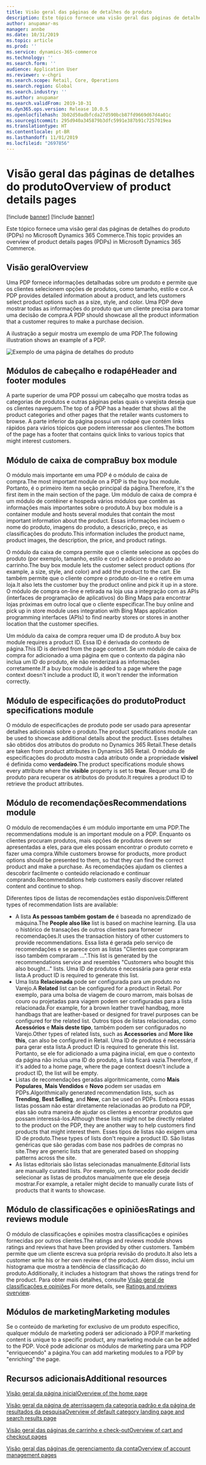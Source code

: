 ```yaml
---
title: Visão geral das páginas de detalhes do produto
description: Este tópico fornece uma visão geral das páginas de detalhes do produto (PDPs) no Microsoft Dynamics 365 Commerce.
author: anupamar-ms
manager: annbe
ms.date: 10/31/2019
ms.topic: article
ms.prod: ''
ms.service: dynamics-365-commerce
ms.technology: ''
ms.search.form: ''
audience: Application User
ms.reviewer: v-chgri
ms.search.scope: Retail, Core, Operations
ms.search.region: Global
ms.search.industry: ''
ms.author: anupamar
ms.search.validFrom: 2019-10-31
ms.dyn365.ops.version: Release 10.0.5
ms.openlocfilehash: 3b02d50adbfcda27d590bcb87fd9669d67d4a01c
ms.sourcegitcommit: 295d940a345879b3dfc5991e387b91c7257019ea
ms.translationtype: HT
ms.contentlocale: pt-BR
ms.lasthandoff: 11/01/2019
ms.locfileid: "2697856"
---
```

# <a name="overview-of-product-details-pages"></a><span data-ttu-id="d5ec5-103">Visão geral das páginas de detalhes do produto</span><span class="sxs-lookup"><span data-stu-id="d5ec5-103">Overview of product details pages</span></span>

[!include [banner](includes/preview-banner.md)]
[!include [banner](includes/banner.md)]

<span data-ttu-id="d5ec5-104">Este tópico fornece uma visão geral das páginas de detalhes do produto (PDPs) no Microsoft Dynamics 365 Commerce.</span><span class="sxs-lookup"><span data-stu-id="d5ec5-104">This topic provides an overview of product details pages (PDPs) in Microsoft Dynamics 365 Commerce.</span></span>

## <a name="overview"></a><span data-ttu-id="d5ec5-105">Visão geral</span><span class="sxs-lookup"><span data-stu-id="d5ec5-105">Overview</span></span>

<span data-ttu-id="d5ec5-106">Uma PDP fornece informações detalhadas sobre um produto e permite que os clientes selecionem opções de produtos, como tamanho, estilo e cor.</span><span class="sxs-lookup"><span data-stu-id="d5ec5-106">A PDP provides detailed information about a product, and lets customers select product options such as a size, style, and color.</span></span> <span data-ttu-id="d5ec5-107">Uma PDP deve mostrar todas as informações do produto que um cliente precisa para tomar uma decisão de compra.</span><span class="sxs-lookup"><span data-stu-id="d5ec5-107">A PDP should showcase all the product information that a customer requires to make a purchase decision.</span></span>

<span data-ttu-id="d5ec5-108">A ilustração a seguir mostra um exemplo de uma PDP.</span><span class="sxs-lookup"><span data-stu-id="d5ec5-108">The following illustration shows an example of a PDP.</span></span>

![Exemplo de uma página de detalhes do produto](./media/pdp.PNG)

## <a name="header-and-footer-modules"></a><span data-ttu-id="d5ec5-110">Módulos de cabeçalho e rodapé</span><span class="sxs-lookup"><span data-stu-id="d5ec5-110">Header and footer modules</span></span>

<span data-ttu-id="d5ec5-111">A parte superior de uma PDP possui um cabeçalho que mostra todas as categorias de produtos e outras páginas pelas quais o varejista deseja que os clientes naveguem.</span><span class="sxs-lookup"><span data-stu-id="d5ec5-111">The top of a PDP has a header that shows all the product categories and other pages that the retailer wants customers to browse.</span></span> <span data-ttu-id="d5ec5-112">A parte inferior da página possui um rodapé que contém links rápidos para vários tópicos que podem interessar aos clientes.</span><span class="sxs-lookup"><span data-stu-id="d5ec5-112">The bottom of the page has a footer that contains quick links to various topics that might interest customers.</span></span>

## <a name="buy-box-module"></a><span data-ttu-id="d5ec5-113">Módulo de caixa de compra</span><span class="sxs-lookup"><span data-stu-id="d5ec5-113">Buy box module</span></span>

<span data-ttu-id="d5ec5-114">O módulo mais importante em uma PDP é o módulo de caixa de compra.</span><span class="sxs-lookup"><span data-stu-id="d5ec5-114">The most important module on a PDP is the buy box module.</span></span> <span data-ttu-id="d5ec5-115">Portanto, é o primeiro item na seção principal da página.</span><span class="sxs-lookup"><span data-stu-id="d5ec5-115">Therefore, it's the first item in the main section of the page.</span></span> <span data-ttu-id="d5ec5-116">Um módulo de caixa de compra é um módulo de contêiner e hospeda vários módulos que contêm as informações mais importantes sobre o produto.</span><span class="sxs-lookup"><span data-stu-id="d5ec5-116">A buy box module is a container module and hosts several modules that contain the most important information about the product.</span></span> <span data-ttu-id="d5ec5-117">Essas informações incluem o nome do produto, imagens do produto, a descrição, preço, e as classificações do produto.</span><span class="sxs-lookup"><span data-stu-id="d5ec5-117">This information includes the product name, product images, the description, the price, and product ratings.</span></span>

<span data-ttu-id="d5ec5-118">O módulo da caixa de compra permite que o cliente selecione as opções do produto (por exemplo, tamanho, estilo e cor) e adicione o produto ao carrinho.</span><span class="sxs-lookup"><span data-stu-id="d5ec5-118">The buy box module lets the customer select product options (for example, a size, style, and color) and add the product to the cart.</span></span> <span data-ttu-id="d5ec5-119">Ele também permite que o cliente compre o produto on-line e o retire em uma loja.</span><span class="sxs-lookup"><span data-stu-id="d5ec5-119">It also lets the customer buy the product online and pick it up in a store.</span></span> <span data-ttu-id="d5ec5-120">O módulo de compra on-line e retirada na loja usa a integração com as APIs (interfaces de programação de aplicativos) do Bing Maps para encontrar lojas próximas em outro local que o cliente especificar.</span><span class="sxs-lookup"><span data-stu-id="d5ec5-120">The buy online and pick up in store module uses integration with Bing Maps application programming interfaces (APIs) to find nearby stores or stores in another location that the customer specifies.</span></span>

<span data-ttu-id="d5ec5-121">Um módulo da caixa de compra requer uma ID de produto.</span><span class="sxs-lookup"><span data-stu-id="d5ec5-121">A buy box module requires a product ID.</span></span> <span data-ttu-id="d5ec5-122">Essa ID é derivada do contexto de página.</span><span class="sxs-lookup"><span data-stu-id="d5ec5-122">This ID is derived from the page context.</span></span> <span data-ttu-id="d5ec5-123">Se um módulo de caixa de compra for adicionado a uma página em que o contexto da página não inclua um ID do produto, ele não renderizará as informações corretamente.</span><span class="sxs-lookup"><span data-stu-id="d5ec5-123">If a buy box module is added to a page where the page context doesn't include a product ID, it won't render the information correctly.</span></span>

## <a name="product-specifications-module"></a><span data-ttu-id="d5ec5-124">Módulo de especificações do produto</span><span class="sxs-lookup"><span data-stu-id="d5ec5-124">Product specifications module</span></span>

<span data-ttu-id="d5ec5-125">O módulo de especificações de produto pode ser usado para apresentar detalhes adicionais sobre o produto.</span><span class="sxs-lookup"><span data-stu-id="d5ec5-125">The product specifications module can be used to showcase additional details about the product.</span></span> <span data-ttu-id="d5ec5-126">Esses detalhes são obtidos dos atributos do produto no Dynamics 365 Retail.</span><span class="sxs-lookup"><span data-stu-id="d5ec5-126">These details are taken from product attributes in Dynamics 365 Retail.</span></span> <span data-ttu-id="d5ec5-127">O módulo de especificações do produto mostra cada atributo onde a propriedade **visível** é definida como **verdadeiro**.</span><span class="sxs-lookup"><span data-stu-id="d5ec5-127">The product specifications module shows every attribute where the **visible** property is set to **true**.</span></span> <span data-ttu-id="d5ec5-128">Requer uma ID de produto para recuperar os atributos do produto.</span><span class="sxs-lookup"><span data-stu-id="d5ec5-128">It requires a product ID to retrieve the product attributes.</span></span>

## <a name="recommendations-module"></a><span data-ttu-id="d5ec5-129">Módulo de recomendações</span><span class="sxs-lookup"><span data-stu-id="d5ec5-129">Recommendations module</span></span>

<span data-ttu-id="d5ec5-130">O módulo de recomendações é um módulo importante em uma PDP.</span><span class="sxs-lookup"><span data-stu-id="d5ec5-130">The recommendations module is an important module on a PDP.</span></span> <span data-ttu-id="d5ec5-131">Enquanto os clientes procuram produtos, mais opções de produtos devem ser apresentadas a eles, para que eles possam encontrar o produto correto e fazer uma compra.</span><span class="sxs-lookup"><span data-stu-id="d5ec5-131">While customers browse for products, more product options should be presented to them, so that they can find the correct product and make a purchase.</span></span> <span data-ttu-id="d5ec5-132">As recomendações ajudam os clientes a descobrir facilmente o conteúdo relacionado e continuar comprando.</span><span class="sxs-lookup"><span data-stu-id="d5ec5-132">Recommendations help customers easily discover related content and continue to shop.</span></span>

<span data-ttu-id="d5ec5-133">Diferentes tipos de listas de recomendações estão disponíveis:</span><span class="sxs-lookup"><span data-stu-id="d5ec5-133">Different types of recommendation lists are available:</span></span>

- <span data-ttu-id="d5ec5-134">A lista **As pessoas também gostam de** é baseada no aprendizado de máquina.</span><span class="sxs-lookup"><span data-stu-id="d5ec5-134">The **People also like** list is based on machine learning.</span></span> <span data-ttu-id="d5ec5-135">Ela usa o histórico de transações de outros clientes para fornecer recomendações.</span><span class="sxs-lookup"><span data-stu-id="d5ec5-135">It uses the transaction history of other customers to provide recommendations.</span></span> <span data-ttu-id="d5ec5-136">Essa lista é gerada pelo serviço de recomendações e se parece com as listas "Clientes que compraram isso também compraram ...".</span><span class="sxs-lookup"><span data-stu-id="d5ec5-136">This list is generated by the recommendations service and resembles "Customers who bought this also bought..." lists.</span></span> <span data-ttu-id="d5ec5-137">Uma ID de produtos é necessária para gerar esta lista.</span><span class="sxs-lookup"><span data-stu-id="d5ec5-137">A product ID is required to generate this list.</span></span>
- <span data-ttu-id="d5ec5-138">Uma lista **Relacionada** pode ser configurada para um produto no Varejo.</span><span class="sxs-lookup"><span data-stu-id="d5ec5-138">A **Related** list can be configured for a product in Retail.</span></span> <span data-ttu-id="d5ec5-139">Por exemplo, para uma bolsa de viagem de couro marrom, mais bolsas de couro ou projetadas para viagem podem ser configuradas para a lista relacionada.</span><span class="sxs-lookup"><span data-stu-id="d5ec5-139">For example, for a brown leather travel handbag, more handbags that are leather-based or designed for travel purposes can be configured for the related list.</span></span> <span data-ttu-id="d5ec5-140">Outros tipos de listas relacionadas, como **Acessórios** e **Mais deste tipo**, também podem ser configurados no Varejo.</span><span class="sxs-lookup"><span data-stu-id="d5ec5-140">Other types of related lists, such as **Accessories** and **More like this**, can also be configured in Retail.</span></span> <span data-ttu-id="d5ec5-141">Uma ID de produtos é necessária para gerar esta lista.</span><span class="sxs-lookup"><span data-stu-id="d5ec5-141">A product ID is required to generate this list.</span></span> <span data-ttu-id="d5ec5-142">Portanto, se ele for adicionado a uma página inicial, em que o contexto da página não inclua uma ID do produto, a lista ficará vazia.</span><span class="sxs-lookup"><span data-stu-id="d5ec5-142">Therefore, if it's added to a home page, where the page context doesn't include a product ID, the list will be empty.</span></span>
- <span data-ttu-id="d5ec5-143">Listas de recomendações geradas algoritmicamente, como **Mais Populares**, **Mais Vendidos** e **Novo** podem ser usadas em PDPs.</span><span class="sxs-lookup"><span data-stu-id="d5ec5-143">Algorithmically generated recommendation lists, such as **Trending**, **Best Selling**, and **New**, can be used on PDPs.</span></span> <span data-ttu-id="d5ec5-144">Embora essas listas possam não estar diretamente relacionadas ao produto na PDP, elas são outra maneira de ajudar os clientes a encontrar produtos que possam interessá-los.</span><span class="sxs-lookup"><span data-stu-id="d5ec5-144">Although these lists might not be directly related to the product on the PDP, they are another way to help customers find products that might interest them.</span></span> <span data-ttu-id="d5ec5-145">Esses tipos de listas não exigem uma ID de produto.</span><span class="sxs-lookup"><span data-stu-id="d5ec5-145">These types of lists don't require a product ID.</span></span> <span data-ttu-id="d5ec5-146">São listas genéricas que são geradas com base nos padrões de compras no site.</span><span class="sxs-lookup"><span data-stu-id="d5ec5-146">They are generic lists that are generated based on shopping patterns across the site.</span></span>
- <span data-ttu-id="d5ec5-147">As listas editoriais são listas selecionadas manualmente.</span><span class="sxs-lookup"><span data-stu-id="d5ec5-147">Editorial lists are manually curated lists.</span></span> <span data-ttu-id="d5ec5-148">Por exemplo, um fornecedor pode decidir selecionar as listas de produtos manualmente que ele deseja mostrar.</span><span class="sxs-lookup"><span data-stu-id="d5ec5-148">For example, a retailer might decide to manually curate lists of products that it wants to showcase.</span></span>

## <a name="ratings-and-reviews-module"></a><span data-ttu-id="d5ec5-149">Módulo de classificações e opiniões</span><span class="sxs-lookup"><span data-stu-id="d5ec5-149">Ratings and reviews module</span></span>

<span data-ttu-id="d5ec5-150">O módulo de classificações e opiniões mostra classificações e opiniões fornecidas por outros clientes.</span><span class="sxs-lookup"><span data-stu-id="d5ec5-150">The ratings and reviews module shows ratings and reviews that have been provided by other customers.</span></span> <span data-ttu-id="d5ec5-151">Também permite que um cliente escreva sua própria revisão do produto.</span><span class="sxs-lookup"><span data-stu-id="d5ec5-151">It also lets a customer write his or her own review of the product.</span></span> <span data-ttu-id="d5ec5-152">Além disso, inclui um histograma que mostra a tendência de classificação do produto.</span><span class="sxs-lookup"><span data-stu-id="d5ec5-152">Additionally, it includes a histogram that shows the ratings trend for the product.</span></span> <span data-ttu-id="d5ec5-153">Para obter mais detalhes, consulte [Visão geral de classificações e opiniões](ratings-reviews-overview.md).</span><span class="sxs-lookup"><span data-stu-id="d5ec5-153">For more details, see [Ratings and reviews overview](ratings-reviews-overview.md).</span></span>

## <a name="marketing-modules"></a><span data-ttu-id="d5ec5-154">Módulos de marketing</span><span class="sxs-lookup"><span data-stu-id="d5ec5-154">Marketing modules</span></span>

<span data-ttu-id="d5ec5-155">Se o conteúdo de marketing for exclusivo de um produto específico, qualquer módulo de marketing poderá ser adicionado à PDP.</span><span class="sxs-lookup"><span data-stu-id="d5ec5-155">If marketing content is unique to a specific product, any marketing module can be added to the PDP.</span></span> <span data-ttu-id="d5ec5-156">Você pode adicionar os módulos de marketing para uma PDP "enriquecendo" a página.</span><span class="sxs-lookup"><span data-stu-id="d5ec5-156">You can add marketing modules to a PDP by "enriching" the page.</span></span> 

## <a name="additional-resources"></a><span data-ttu-id="d5ec5-157">Recursos adicionais</span><span class="sxs-lookup"><span data-stu-id="d5ec5-157">Additional resources</span></span>

[<span data-ttu-id="d5ec5-158">Visão geral da página inicial</span><span class="sxs-lookup"><span data-stu-id="d5ec5-158">Overview of the home page</span></span>](quick-tour-home-page.md)

[<span data-ttu-id="d5ec5-159">Visão geral da página de aterrissagem da categoria padrão e da página de resultados da pesquisa</span><span class="sxs-lookup"><span data-stu-id="d5ec5-159">Overview of default category landing page and search results page</span></span>](category-search-page-overview.md)

[<span data-ttu-id="d5ec5-160">Visão geral das páginas de carrinho e check-out</span><span class="sxs-lookup"><span data-stu-id="d5ec5-160">Overview of cart and checkout pages</span></span>](quick-tour-cart-checkout.md)

[<span data-ttu-id="d5ec5-161">Visão geral das páginas de gerenciamento da conta</span><span class="sxs-lookup"><span data-stu-id="d5ec5-161">Overview of account management pages</span></span>](quick-tour-account-management.md)
